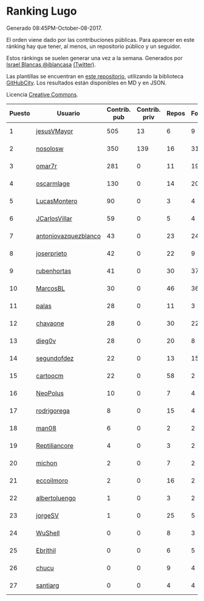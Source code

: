 # Ranking Lugo

Generado 08:45PM-October-08-2017.

El orden viene dado por las contribuciones públicas. Para aparecer en este ránking hay que tener, al menos, un repositorio público y un seguidor.

Estos ránkings se suelen generar una vez a la semana. Generados por [Israel Blancas @iblancasa](https://github.com/iblancasa/) [(Twitter)](https://twitter.com/iblancasa).

Las plantillas se encuentran en [este repositorio](https://github.com/iblancasa/GH-Spanish-Ranking), utilizando la biblioteca [GitHubCity](https://github.com/iblancasa/GitHubCity). Los resultados están disponibles en MD y en JSON.

Licencia [Creative Commons](https://creativecommons.org/licenses/by/4.0/).

| Puesto   |  Usuario  | Contrib. pub | Contrib. priv |Repos| Followers | Desde |  Avatar  |
|----------|-----------|--------------|---------------|-----|-----------|-------|----------|
|1|[jesusVMayor](https://github.com/jesusVMayor)|505|13|6|9|2013-09-05|![jesusVMayor](https://avatars1.githubusercontent.com/u/5393537)|
|2|[nosolosw](https://github.com/nosolosw)|350|139|16|31|2011-01-25|![nosolosw](https://avatars3.githubusercontent.com/u/583546)|
|3|[omar7r](https://github.com/omar7r)|281|0|11|19|2011-02-25|![omar7r](https://avatars1.githubusercontent.com/u/637695)|
|4|[oscarmlage](https://github.com/oscarmlage)|130|0|14|20|2009-06-24|![oscarmlage](https://avatars1.githubusercontent.com/u/98542)|
|5|[LucasMontero](https://github.com/LucasMontero)|90|0|3|4|2014-05-29|![LucasMontero](https://avatars3.githubusercontent.com/u/7733283)|
|6|[JCarlosVillar](https://github.com/JCarlosVillar)|59|0|5|4|2016-04-26|![JCarlosVillar](https://avatars2.githubusercontent.com/u/18684495)|
|7|[antoniovazquezblanco](https://github.com/antoniovazquezblanco)|43|0|23|24|2010-06-13|![antoniovazquezblanco](https://avatars2.githubusercontent.com/u/304193)|
|8|[joserprieto](https://github.com/joserprieto)|42|0|22|9|2011-10-21|![joserprieto](https://avatars1.githubusercontent.com/u/1142233)|
|9|[rubenhortas](https://github.com/rubenhortas)|41|0|30|37|2013-09-02|![rubenhortas](https://avatars1.githubusercontent.com/u/5363817)|
|10|[MarcosBL](https://github.com/MarcosBL)|30|0|46|36|2010-09-06|![MarcosBL](https://avatars2.githubusercontent.com/u/389801)|
|11|[palas](https://github.com/palas)|28|0|11|3|2011-02-25|![palas](https://avatars1.githubusercontent.com/u/638102)|
|12|[chavaone](https://github.com/chavaone)|28|0|30|22|2011-07-28|![chavaone](https://avatars2.githubusercontent.com/u/944290)|
|13|[dieg0v](https://github.com/dieg0v)|28|0|20|8|2011-06-23|![dieg0v](https://avatars0.githubusercontent.com/u/870654)|
|14|[segundofdez](https://github.com/segundofdez)|22|0|13|15|2011-06-25|![segundofdez](https://avatars1.githubusercontent.com/u/875006)|
|15|[cartoocm](https://github.com/cartoocm)|22|0|58|2|2013-05-22|![cartoocm](https://avatars3.githubusercontent.com/u/4499445)|
|16|[NeoPolus](https://github.com/NeoPolus)|10|0|7|4|2012-02-04|![NeoPolus](https://avatars2.githubusercontent.com/u/1407768)|
|17|[rodrigorega](https://github.com/rodrigorega)|8|0|15|4|2013-01-31|![rodrigorega](https://avatars1.githubusercontent.com/u/3441785)|
|18|[man08](https://github.com/man08)|6|0|2|2|2015-07-07|![man08](https://avatars3.githubusercontent.com/u/13219860)|
|19|[Reptiliancore](https://github.com/Reptiliancore)|4|0|3|2|2016-02-08|![Reptiliancore](https://avatars2.githubusercontent.com/u/17118706)|
|20|[michon](https://github.com/michon)|2|0|7|2|2009-04-06|![michon](https://avatars0.githubusercontent.com/u/70982)|
|21|[eccoilmoro](https://github.com/eccoilmoro)|2|0|16|2|2013-01-28|![eccoilmoro](https://avatars2.githubusercontent.com/u/3404161)|
|22|[albertoluengo](https://github.com/albertoluengo)|1|0|3|2|2012-08-30|![albertoluengo](https://avatars1.githubusercontent.com/u/2248231)|
|23|[jorgeSV](https://github.com/jorgeSV)|1|0|25|5|2013-04-18|![jorgeSV](https://avatars2.githubusercontent.com/u/4189901)|
|24|[WuShell](https://github.com/WuShell)|0|0|8|3|2011-06-25|![WuShell](https://avatars0.githubusercontent.com/u/875005)|
|25|[Ebrithil](https://github.com/Ebrithil)|0|0|6|5|2008-12-20|![Ebrithil](https://avatars1.githubusercontent.com/u/41769)|
|26|[chucu](https://github.com/chucu)|0|0|9|4|2012-11-15|![chucu](https://avatars3.githubusercontent.com/u/2808398)|
|27|[santiarg](https://github.com/santiarg)|0|0|4|4|2014-05-16|![santiarg](https://avatars2.githubusercontent.com/u/7600476)|
